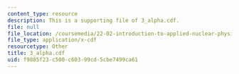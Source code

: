 ```yaml
---
content_type: resource
description: This is a supporting file of 3_alpha.cdf.
file: null
file_location: /coursemedia/22-02-introduction-to-applied-nuclear-physics-spring-2012/f9885f23c500c60399cd5cbe7499ca61_3_alpha.cdf
file_type: application/x-cdf
resourcetype: Other
title: 3_alpha.cdf
uid: f9885f23-c500-c603-99cd-5cbe7499ca61
---
```

